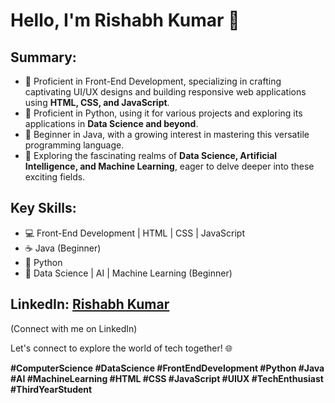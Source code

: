 # Hello, I'm Rishabh Kumar 👋

## Summary:
- 🚀 Proficient in Front-End Development, specializing in crafting captivating UI/UX designs and building responsive web applications using **HTML, CSS, and JavaScript**.
- 🐍 Proficient in Python, using it for various projects and exploring its applications in **Data Science and beyond**.
- 🌱 Beginner in Java, with a growing interest in mastering this versatile programming language.
- 🧠 Exploring the fascinating realms of **Data Science, Artificial Intelligence, and Machine Learning**, eager to delve deeper into these exciting fields.

## Key Skills:
- 💻 Front-End Development | HTML | CSS | JavaScript
- ☕ Java (Beginner)
- 🐍 Python
- 🧠 Data Science | AI | Machine Learning (Beginner)

## LinkedIn: [Rishabh Kumar](https://www.linkedin.com/in/rishabh-kumar-abb345263/)
(Connect with me on LinkedIn)

Let's connect to explore the world of tech together! 🌐

**#ComputerScience #DataScience #FrontEndDevelopment #Python #Java #AI #MachineLearning #HTML #CSS #JavaScript #UIUX #TechEnthusiast  #ThirdYearStudent**
